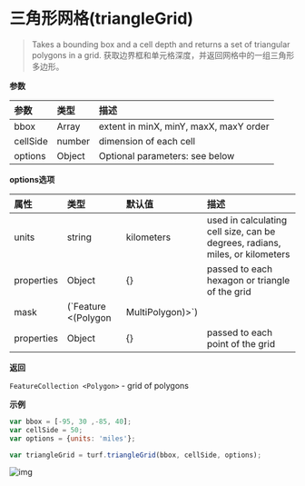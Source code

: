 # 三角形网格(triangleGrid)

> Takes a bounding box and a cell depth and returns a set of triangular polygons in a grid.
> 获取边界框和单元格深度，并返回网格中的一组三角形多边形。

**参数**

| 参数     | 类型   | 描述                                   |
| :------- | :----- | :------------------------------------- |
| bbox     | Array  | extent in minX, minY, maxX, maxY order |
| cellSide | number | dimension of each cell                 |
| options  | Object | Optional parameters: see below         |

**options选项**

| 属性       | 类型                                 | 默认值     | 描述                                                         |
| :--------- | :----------------------------------- | :--------- | :----------------------------------------------------------- |
| units      | string                               | kilometers | used in calculating cell size, can be degrees, radians, miles, or kilometers |
| properties | Object                               | {}         | passed to each hexagon or triangle of the grid               |
| mask       | (`Feature <(Polygon|MultiPolygon)>`) |            | if passed a Polygon or MultiPolygon, the grid Points will be created only inside it |
| properties | Object                               | {}         | passed to each point of the grid                             |

**返回**

`FeatureCollection <Polygon>` - grid of polygons

**示例**

```js
var bbox = [-95, 30 ,-85, 40];
var cellSide = 50;
var options = {units: 'miles'};

var triangleGrid = turf.triangleGrid(bbox, cellSide, options);
```

![img](https://pzy-images.oss-cn-hangzhou.aliyuncs.com/img/triangleGrid.99926a65.webp)